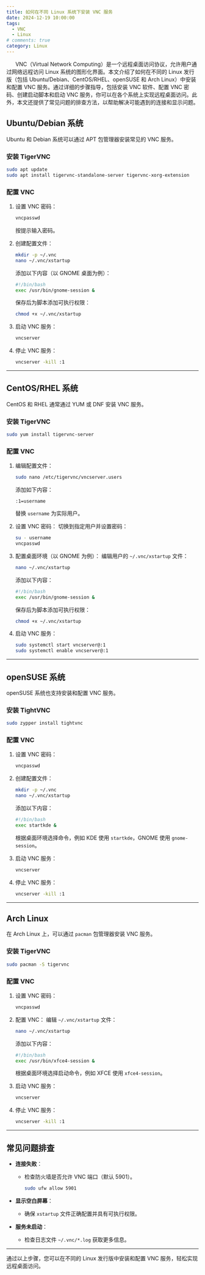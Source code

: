 ```yaml
---
title: 如何在不同 Linux 系统下安装 VNC 服务
date: 2024-12-19 10:00:00
tags:
  - VNC
  - Linux
# comments: true
category: Linux
---
```


&nbsp;&nbsp;&nbsp;&nbsp;&nbsp;&nbsp;VNC（Virtual Network Computing）是一个远程桌面访问协议，允许用户通过网络远程访问 Linux 系统的图形化界面。本文介绍了如何在不同的 Linux 发行版（包括 Ubuntu/Debian、CentOS/RHEL、openSUSE 和 Arch Linux）中安装和配置 VNC 服务。通过详细的步骤指导，包括安装 VNC 软件、配置 VNC 密码、创建启动脚本和启动 VNC 服务，你可以在各个系统上实现远程桌面访问。此外，本文还提供了常见问题的排查方法，以帮助解决可能遇到的连接和显示问题。

<!-- more -->

## Ubuntu/Debian 系统

Ubuntu 和 Debian 系统可以通过 APT 包管理器安装常见的 VNC 服务。

### 安装 TigerVNC
```bash
sudo apt update
sudo apt install tigervnc-standalone-server tigervnc-xorg-extension
```

### 配置 VNC
1. 设置 VNC 密码：
   ```bash
   vncpasswd
   ```
   按提示输入密码。

2. 创建配置文件：
   ```bash
   mkdir -p ~/.vnc
   nano ~/.vnc/xstartup
   ```
   添加以下内容（以 GNOME 桌面为例）：
   ```bash
   #!/bin/bash
   exec /usr/bin/gnome-session &
   ```
   保存后为脚本添加可执行权限：
   ```bash
   chmod +x ~/.vnc/xstartup
   ```

3. 启动 VNC 服务：
   ```bash
   vncserver
   ```

4. 停止 VNC 服务：
   ```bash
   vncserver -kill :1
   ```

---

## CentOS/RHEL 系统

CentOS 和 RHEL 通常通过 YUM 或 DNF 安装 VNC 服务。

### 安装 TigerVNC
```bash
sudo yum install tigervnc-server
```

### 配置 VNC
1. 编辑配置文件：
   ```bash
   sudo nano /etc/tigervnc/vncserver.users
   ```
   添加如下内容：
   ```
   :1=username
   ```
   替换 `username` 为实际用户。

2. 设置 VNC 密码：
   切换到指定用户并设置密码：
   ```bash
   su - username
   vncpasswd
   ```

3. 配置桌面环境（以 GNOME 为例）：
   编辑用户的 `~/.vnc/xstartup` 文件：
   ```bash
   nano ~/.vnc/xstartup
   ```
   添加以下内容：
   ```bash
   #!/bin/bash
   exec /usr/bin/gnome-session &
   ```
   保存后为脚本添加可执行权限：
   ```bash
   chmod +x ~/.vnc/xstartup
   ```

4. 启动 VNC 服务：
   ```bash
   sudo systemctl start vncserver@:1
   sudo systemctl enable vncserver@:1
   ```

---

## openSUSE 系统

openSUSE 系统也支持安装和配置 VNC 服务。

### 安装 TightVNC
```bash
sudo zypper install tightvnc
```

### 配置 VNC
1. 设置 VNC 密码：
   ```bash
   vncpasswd
   ```

2. 创建配置文件：
   ```bash
   mkdir -p ~/.vnc
   nano ~/.vnc/xstartup
   ```
   添加以下内容：
   ```bash
   #!/bin/bash
   exec startkde &
   ```
   根据桌面环境选择命令，例如 KDE 使用 `startkde`，GNOME 使用 `gnome-session`。

3. 启动 VNC 服务：
   ```bash
   vncserver
   ```

4. 停止 VNC 服务：
   ```bash
   vncserver -kill :1
   ```

---

## Arch Linux

在 Arch Linux 上，可以通过 `pacman` 包管理器安装 VNC 服务。

### 安装 TigerVNC
```bash
sudo pacman -S tigervnc
```

### 配置 VNC
1. 设置 VNC 密码：
   ```bash
   vncpasswd
   ```

2. 配置 VNC：
   编辑 `~/.vnc/xstartup` 文件：
   ```bash
   nano ~/.vnc/xstartup
   ```
   添加以下内容：
   ```bash
   #!/bin/bash
   exec /usr/bin/xfce4-session &
   ```
   根据桌面环境选择启动命令，例如 XFCE 使用 `xfce4-session`。

3. 启动 VNC 服务：
   ```bash
   vncserver
   ```

4. 停止 VNC 服务：
   ```bash
   vncserver -kill :1
   ```

---

## 常见问题排查

- **连接失败**：
  - 检查防火墙是否允许 VNC 端口（默认 5901）。
    ```bash
    sudo ufw allow 5901
    ```

- **显示空白屏幕**：
  - 确保 `xstartup` 文件正确配置并具有可执行权限。

- **服务未启动**：
  - 检查日志文件 `~/.vnc/*.log` 获取更多信息。

---

通过以上步骤，您可以在不同的 Linux 发行版中安装和配置 VNC 服务，轻松实现远程桌面访问。